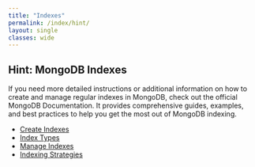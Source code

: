 ```yaml
---
title: "Indexes"
permalink: /index/hint/
layout: single
classes: wide
---
```


## Hint: MongoDB Indexes

If you need more detailed instructions or additional information on how to create and manage regular indexes in MongoDB, check out the official MongoDB Documentation. It provides comprehensive guides, examples, and best practices to help you get the most out of MongoDB indexing.

- [Create Indexes](https://www.mongodb.com/docs/manual/indexes/#create-indexes)  
- [Index Types](https://www.mongodb.com/docs/manual/indexes/#index-types)  
- [Manage Indexes](https://www.mongodb.com/docs/manual/indexes/#manage-indexes)  
- [Indexing Strategies](https://www.mongodb.com/docs/manual/indexes/#indexing-strategies)  
